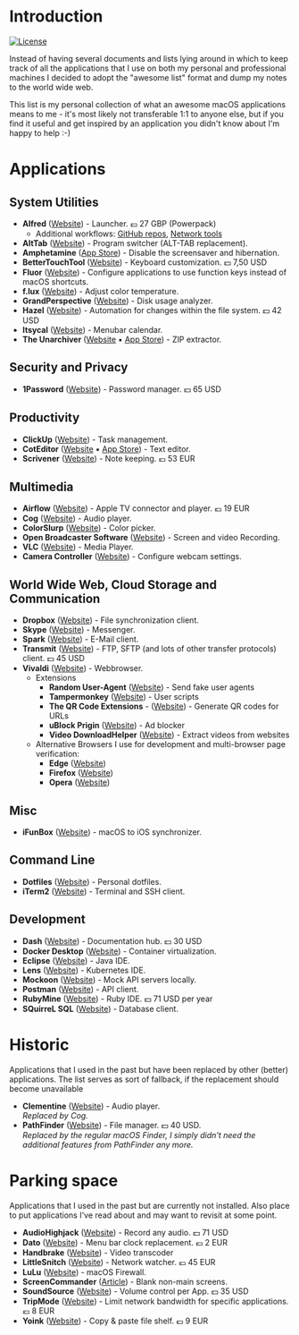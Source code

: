 # Introduction

[![License](https://img.shields.io/:license-mit-blue.svg)](https://www.mit-license.org/)

Instead of having several documents and lists lying around in which to keep track of all the applications that I use on both my personal and professional machines I decided to adopt the "awesome list" format and dump my notes to the world wide web.

This list is my personal collection of what an awesome macOS applications means to me - it's most likely not transferable 1:1 to anyone else, but if you find it useful and get inspired by an application you didn't know about I'm happy to help :-)

# Applications

## System Utilities
* **Alfred** ([Website](https://www.alfredapp.com/)) - Launcher. 💷 27 GBP (Powerpack)
    * Additional workflows:
      [GitHub repos](https://github.com/edgarjs/alfred-github-repos),
      [Network tools](https://github.com/fniephaus/alfred-network)
* **AltTab** ([Website](https://alt-tab-macos.netlify.app)) - Program switcher (ALT-TAB replacement).
* **Amphetamine** ([App Store](https://apps.apple.com/de/app/amphetamine/id937984704)) - Disable the screensaver and hibernation.
* **BetterTouchTool** ([Website](https://folivora.ai/downloads)) - Keyboard customization. 💵 7,50 USD
* **Fluor** ([Website](https://github.com/Pyroh/Fluor)) - Configure applications to use function keys instead of macOS shortcuts.
* **f.lux** ([Website](https://justgetflux.com/news/pages/macquickstart/)) - Adjust color temperature.
* **GrandPerspective** ([Website](http://grandperspectiv.sourceforge.net)) - Disk usage analyzer.
* **Hazel** ([Website](https://www.noodlesoft.com/)) - Automation for changes within the file system. 💵 42 USD
* **Itsycal** ([Website](https://www.mowglii.com/itsycal/)) - Menubar calendar.
* **The Unarchiver** ([Website](https://theunarchiver.com/) ▪ [App Store](https://apps.apple.com/us/app/the-unarchiver/id425424353)) - ZIP extractor.

## Security and Privacy
* **1Password** ([Website](https://1password.com/downloads/mac/)) - Password manager. 💵 65 USD

## Productivity
* **ClickUp** ([Website](https://clickup.com)) - Task management.
* **CotEditor** ([Website](https://coteditor.com/) ▪ [App Store](https://apps.apple.com/app/coteditor/id1024640650)) - Text editor.
* **Scrivener** ([Website](https://www.literatureandlatte.com/scrivener/download)) - Note keeping. 💶 53 EUR

## Multimedia
* **Airflow** ([Website](https://airflow.app/)) - Apple TV connector and player. 💶 19 EUR
* **Cog** ([Website](https://kode54.net/cog)) - Audio player.
* **ColorSlurp** ([Website](https://colorslurp.com/)) - Color picker.
* **Open Broadcaster Software** ([Website](https://obsproject.com/)) - Screen and video Recording.
* **VLC** ([Website](https://www.videolan.org/vlc/)) - Media Player.
* **Camera Controller** ([Website](https://github.com/Itaybre/CameraController)) - Configure webcam settings.

## World Wide Web, Cloud Storage and Communication
* **Dropbox** ([Website](https://www.dropbox.com/downloading)) - File synchronization client.
* **Skype** ([Website](https://en.wikipedia.org/wiki/Skype)) - Messenger.
* **Spark** ([Website](https://sparkmailapp.com/)) - E-Mail client.
* **Transmit** ([Website](https://panic.com/transmit/)) - FTP, SFTP (and lots of other transfer protocols) client. 💵 45 USD
* **Vivaldi** ([Website](https://vivaldi.com/)) - Webbrowser.
    * Extensions
        * **Random User-Agent** ([Website](https://chrome.google.com/webstore/detail/random-user-agent/einpaelgookohagofgnnkcfjbkkgepnp)) - Send fake user agents
        * **Tampermonkey** ([Website](https://chrome.google.com/webstore/detail/tampermonkey/dhdgffkkebhmkfjojejmpbldmpobfkfo)) - User scripts
        * **The QR Code Extensions** - ([Website](https://chrome.google.com/webstore/detail/the-qr-code-extension/oijdcdmnjjgnnhgljmhkjlablaejfeeb)) - Generate QR codes for URLs
        * **uBlock Prigin** ([Website](https://chrome.google.com/webstore/detail/ublock-origin/cjpalhdlnbpafiamejdnhcphjbkeiagm)) - Ad blocker
        * **Video DownloadHelper** ([Website](https://chrome.google.com/webstore/detail/video-downloadhelper/lmjnegcaeklhafolokijcfjliaokphfk)) - Extract videos from websites
    * Alternative Browsers I use for development and multi-browser page verification:
        * **Edge** ([Website](https://www.microsoft.com/de-de/edge))
        * **Firefox** ([Website](https://www.mozilla.org/de/firefox/))
        * **Opera** ([Website](https://www.opera.com/))

## Misc
* **iFunBox** ([Website](https://www.i-funbox.com/)) - macOS to iOS synchronizer.

## Command Line
* **Dotfiles** ([Website](https://github.com/perdian/dotfiles)) - Personal dotfiles.
* **iTerm2** ([Website](https://iterm2.com/index.html)) - Terminal and SSH client.

## Development
* **Dash** ([Website](https://kapeli.com/dash)) - Documentation hub. 💵 30 USD
* **Docker Desktop** ([Website](https://docs.docker.com/docker-for-mac/install/)) - Container virtualization.
* **Eclipse** ([Website](https://download.eclipse.org/eclipse/downloads/)) - Java IDE.
* **Lens** ([Website](https://k8slens.dev)) - Kubernetes IDE.
* **Mockoon** ([Website](https://mockoon.com/#download)) - Mock API servers locally.
* **Postman** ([Website](https://www.postman.com/downloads/)) - API client.
* **RubyMine** ([Website](https://www.jetbrains.com/ruby/)) - Ruby IDE. 💵 71 USD per year
* **SQuirreL SQL** ([Website](http://squirrel-sql.sourceforge.net)) - Database client.

# Historic

Applications that I used in the past but have been replaced by other (better) applications. The list serves as sort of fallback, if the replacement should become unavailable

* **Clementine** ([Website](https://www.clementine-player.org/)) - Audio player. \
  *Replaced by Cog.*
* **PathFinder** ([Website](https://cocoatech.com/#/)) - File manager. 💵 40 USD. \
  *Replaced by the regular macOS Finder, I simply didn't need the additional features from PathFinder any more.*

# Parking space

Applications that I used in the past but are currently not installed.
Also place to put applications I've read about and may want to revisit at some point.

* **AudioHighjack** ([Website](https://www.rogueamoeba.com/audiohijack/)) - Record any audio. 💵 71 USD
* **Dato** ([Website](https://sindresorhus.com/dato)) - Menu bar clock replacement. 💶 2 EUR
* **Handbrake** ([Website](https://handbrake.fr)) - Video transcoder
* **LittleSnitch** ([Website](https://www.obdev.at/products/littlesnitch/index.html)) - Network watcher. 💶 45 EUR
* **LuLu** ([Website](https://github.com/objective-see/LuLu)) - macOS Firewall.
* **ScreenCommander** ([Article](https://lifehacker.com/screen-commander-for-mac-blanks-out-second-monitors-wit-1793453593)) - Blank non-main screens.
* **SoundSource** ([Website](https://rogueamoeba.com/soundsource/)) - Volume control per App. 💵 35 USD
* **TripMode** ([Website](https://tripmode.ch/)) - Limit network bandwidth for specific applications. 💶 8 EUR
* **Yoink** ([Website](https://eternalstorms.at/yoink/mac/)) - Copy & paste file shelf. 💶 9 EUR
